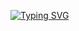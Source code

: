 [![Typing SVG](https://readme-typing-svg.demolab.com?font=Rouge+Script&size=42&pause=1000&color=0334EA&background=37373700&center=true&multiline=true&width=435&height=128&lines=Software+Engineer++;Full-Stack+Web+Developer)](https://git.io/typing-svg)

<!--
**Nour-Alahmad/Nour-Alahmad** is a ✨ _special_ ✨ repository because its `README.md` (this file) appears on your GitHub profile.

Here are some ideas to get you started:

- 🔭 I’m currently working on ...
- 🌱 I’m currently learning ...
- 👯 I’m looking to collaborate on ...
- 🤔 I’m looking for help with ...
- 💬 Ask me about ...
- 📫 How to reach me: ...
- 😄 Pronouns: ...
- ⚡ Fun fact: ...
-->
